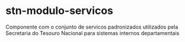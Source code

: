 # stn-modulo-servicos
Componente com o conjunto de servicos padronizados utilizados pela Secretaria do Tesouro Nacional para sistemas internos departamentais
